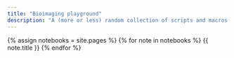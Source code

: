 ```yaml
---
title: "Bioimaging playground"
description: "A (more or less) random collection of scripts and macros."
---
```


{% assign notebooks = site.pages %}
{% for note in notebooks %}
  {{ note.title }}
{% endfor %}
